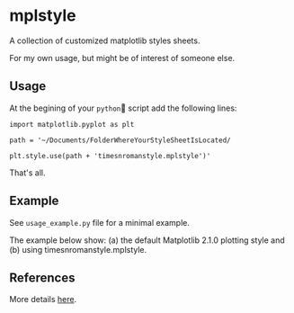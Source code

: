 # mplstyle
A collection of customized matplotlib styles sheets. 

For my own usage, but  might be of interest of someone else.

## Usage
At the begining of your `python`🐍 script add the following lines:

`import matplotlib.pyplot as plt`

`path = '~/Documents/FolderWhereYourStyleSheetIsLocated/`

`plt.style.use(path + 'timesnromanstyle.mplstyle')'`

That's all.

## Example
See `usage_example.py` file for a minimal example.

The example below show: (a) the default Matplotlib 2.1.0 plotting style and 
(b) using timesnromanstyle.mplstyle.

## References
More details [here](https://matplotlib.org/users/customizing.html).

